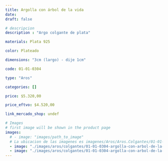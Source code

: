 ```yaml
---
title: Argolla con árbol de la vida
date: 
draft: false

# descripcion
description : "Argo colgante de plata"

materials: Plata 925

color: Plateado

dimensions: "3cm (largo) - dije 1cm"

code: 01-01-0304

type: "Aros"

categories: []

price: $5.320,00

price_eftvo: $4.520,00

link_mercado_shop: undef

# Images
# first image will be shown in the product page
images:
  # - image: "images/path_to_image"
  # La ubicacion de las imagenes es imagenes/Aros/Aros.Colgantes/01-01-0304-argolla-con-arbol-de-la-vida
  - image: "./images/aros/colgantes/01-01-0304-argolla-con-arbol-de-la-vida_a.JPG"
  - image: "./images/aros/colgantes/01-01-0304-argolla-con-arbol-de-la-vida_b.JPG"
---
```

